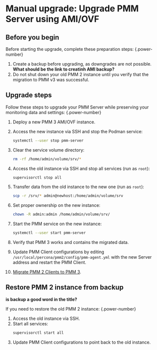 # Manual upgrade: Upgrade PMM Server using AMI/OVF

## Before you begin
Before starting the upgrade, complete these preparation steps:
{.power-number}

1. Create a backup before upgrading, as downgrades are not possible. 
**What should be the link to creatinh AMI backup?**
2. Do not shut down your old PMM 2 instance until you verify that the migration to PMM v3 was successful.

## Upgrade steps

Follow these steps to upgrade your PMM Server while preserving your monitoring data and settings:
{.power-number}

1. Deploy a new PMM 3 AMI/OVF instance.

2. Access the new instance via SSH and stop the Podman service:
    ```sh
    systemctl --user stop pmm-server
    ```

3. Clear the service volume directory:
    ```sh
    rm -rf /home/admin/volume/srv/*
    ```

4. Access the old instance via SSH and stop all services (run as `root`):
    ```sh
    supervisorctl stop all
    ```

5. Transfer data from the old instance to the new one (run as `root`):
    ```sh
    scp -r /srv/* admin@newhost:/home/admin/volume/srv
    ```

6. Set proper ownership on the new instance:
    ```sh
    chown -R admin:admin /home/admin/volume/srv/
    ```

7. Start the PMM service on the new instance:
    ```sh
    systemctl --user start pmm-server
    ```

8. Verify that PMM 3 works and contains the migrated data.

9. Update PMM Client configurations by editing `/usr/local/percona/pmm2/config/pmm-agent.yml` with the new Server address and restart the PMM Client.

10. [Migrate PMM 2 Clients to PMM 3](../pmm-upgrade/migrating_from_pmm_2.md#step-3-migrate-pmm-2-clients-to-pmm-3).

## Restore PMM 2 instance from backup 

**is backup a good word in the title?**

If you need to restore the old PMM 2 instance:
{.power-number}

1. Access the old instance via SSH.
2. Start all services:
    ```sh
    supervisorctl start all
    ```
3. Update PMM Client configurations to point back to the old instance.